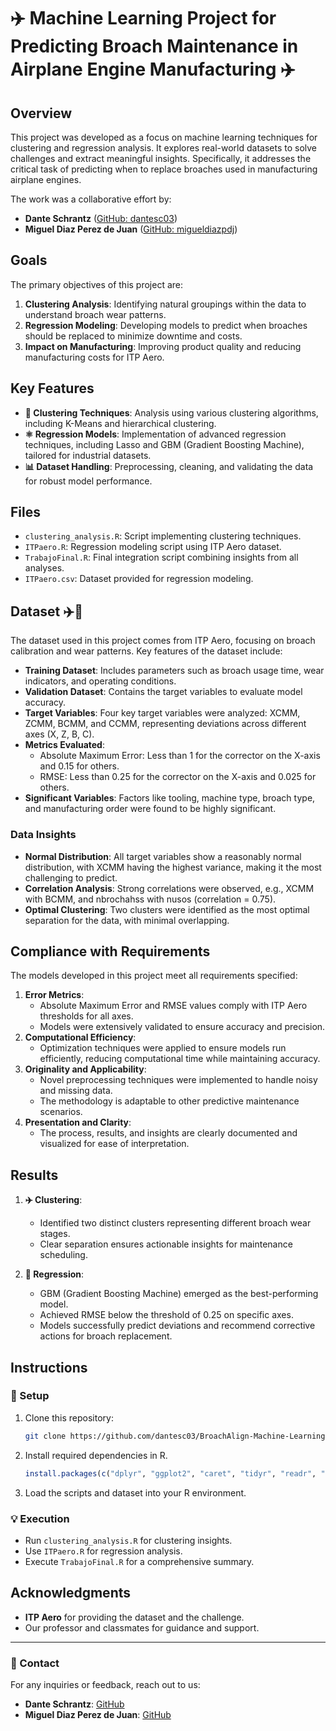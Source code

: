 # ✈️ Machine Learning Project for Predicting Broach Maintenance in Airplane Engine Manufacturing ✈️

## Overview
This project was developed as a focus on machine learning techniques for clustering and regression analysis. It explores real-world datasets to solve challenges and extract meaningful insights. Specifically, it addresses the critical task of predicting when to replace broaches used in manufacturing airplane engines.

The work was a collaborative effort by:
- **Dante Schrantz** ([GitHub: dantesc03](https://github.com/dantesc03))
- **Miguel Diaz Perez de Juan** ([GitHub: migueldiazpdj](https://github.com/migueldiazpdj))

## Goals
The primary objectives of this project are:
1. **Clustering Analysis**: Identifying natural groupings within the data to understand broach wear patterns.
2. **Regression Modeling**: Developing models to predict when broaches should be replaced to minimize downtime and costs.
3. **Impact on Manufacturing**: Improving product quality and reducing manufacturing costs for ITP Aero.

## Key Features
- **🔀 Clustering Techniques**: Analysis using various clustering algorithms, including K-Means and hierarchical clustering. 
- **⚛️ Regression Models**: Implementation of advanced regression techniques, including Lasso and GBM (Gradient Boosting Machine), tailored for industrial datasets.
- **📊 Dataset Handling**: Preprocessing, cleaning, and validating the data for robust model performance.

## Files
- `clustering_analysis.R`: Script implementing clustering techniques.
- `ITPaero.R`: Regression modeling script using ITP Aero dataset.
- `TrabajoFinal.R`: Final integration script combining insights from all analyses.
- `ITPaero.csv`: Dataset provided for regression modeling.

## Dataset ✈️🚀
The dataset used in this project comes from ITP Aero, focusing on broach calibration and wear patterns. Key features of the dataset include:
- **Training Dataset**: Includes parameters such as broach usage time, wear indicators, and operating conditions.
- **Validation Dataset**: Contains the target variables to evaluate model accuracy.
- **Target Variables**: Four key target variables were analyzed: XCMM, ZCMM, BCMM, and CCMM, representing deviations across different axes (X, Z, B, C).
- **Metrics Evaluated**:
  - Absolute Maximum Error: Less than 1 for the corrector on the X-axis and 0.15 for others.
  - RMSE: Less than 0.25 for the corrector on the X-axis and 0.025 for others.
- **Significant Variables**: Factors like tooling, machine type, broach type, and manufacturing order were found to be highly significant.

### Data Insights
- **Normal Distribution**: All target variables show a reasonably normal distribution, with XCMM having the highest variance, making it the most challenging to predict.
- **Correlation Analysis**: Strong correlations were observed, e.g., XCMM with BCMM, and nbrochahss with nusos (correlation = 0.75).
- **Optimal Clustering**: Two clusters were identified as the most optimal separation for the data, with minimal overlapping.

## Compliance with Requirements
The models developed in this project meet all requirements specified:
1. **Error Metrics**:
   - Absolute Maximum Error and RMSE values comply with ITP Aero thresholds for all axes.
   - Models were extensively validated to ensure accuracy and precision.
2. **Computational Efficiency**:
   - Optimization techniques were applied to ensure models run efficiently, reducing computational time while maintaining accuracy.
3. **Originality and Applicability**:
   - Novel preprocessing techniques were implemented to handle noisy and missing data.
   - The methodology is adaptable to other predictive maintenance scenarios.
4. **Presentation and Clarity**:
   - The process, results, and insights are clearly documented and visualized for ease of interpretation.

## Results
1. **✈️ Clustering**:
   - Identified two distinct clusters representing different broach wear stages.
   - Clear separation ensures actionable insights for maintenance scheduling.

2. **🚀 Regression**:
   - GBM (Gradient Boosting Machine) emerged as the best-performing model.
   - Achieved RMSE below the threshold of 0.25 on specific axes.
   - Models successfully predict deviations and recommend corrective actions for broach replacement.

## Instructions
### 🔧 Setup
1. Clone this repository:
   ```bash
   git clone https://github.com/dantesc03/BroachAlign-Machine-Learning.git
   ```
2. Install required dependencies in R.
   ```R
   install.packages(c("dplyr", "ggplot2", "caret", "tidyr", "readr", "cluster", "factoextra", "gbm"))
   ```
3. Load the scripts and dataset into your R environment.

### 💡 Execution
- Run `clustering_analysis.R` for clustering insights.
- Use `ITPaero.R` for regression analysis.
- Execute `TrabajoFinal.R` for a comprehensive summary.

## Acknowledgments
- **ITP Aero** for providing the dataset and the challenge.
- Our professor and classmates for guidance and support.

---
### 📢 Contact
For any inquiries or feedback, reach out to us:
- **Dante Schrantz**: [GitHub](https://github.com/dantesc03)
- **Miguel Diaz Perez de Juan**: [GitHub](https://github.com/migueldiazpdj)

